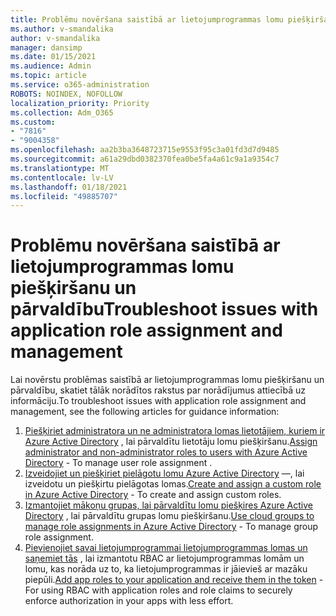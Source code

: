 ```yaml
---
title: Problēmu novēršana saistībā ar lietojumprogrammas lomu piešķiršanu un pārvaldību
ms.author: v-smandalika
author: v-smandalika
manager: dansimp
ms.date: 01/15/2021
ms.audience: Admin
ms.topic: article
ms.service: o365-administration
ROBOTS: NOINDEX, NOFOLLOW
localization_priority: Priority
ms.collection: Adm_O365
ms.custom:
- "7816"
- "9004358"
ms.openlocfilehash: aa2b3ba3648723715e9553f95c3a01fd3d7d9485
ms.sourcegitcommit: a61a29dbd0382370fea0be5fa4a61c9a1a9354c7
ms.translationtype: MT
ms.contentlocale: lv-LV
ms.lasthandoff: 01/18/2021
ms.locfileid: "49885707"
---
```

# <a name="troubleshoot-issues-with-application-role-assignment-and-management"></a><span data-ttu-id="fa6f0-102">Problēmu novēršana saistībā ar lietojumprogrammas lomu piešķiršanu un pārvaldību</span><span class="sxs-lookup"><span data-stu-id="fa6f0-102">Troubleshoot issues with application role assignment and management</span></span>

<span data-ttu-id="fa6f0-103">Lai novērstu problēmas saistībā ar lietojumprogrammas lomu piešķiršanu un pārvaldību, skatiet tālāk norādītos rakstus par norādījumus attiecībā uz informāciju.</span><span class="sxs-lookup"><span data-stu-id="fa6f0-103">To troubleshoot issues with application role assignment and management, see the following articles for guidance information:</span></span>

1. <span data-ttu-id="fa6f0-104">[Piešķiriet administratora un ne administratora lomas lietotājiem, kuriem ir Azure Active Directory](https://docs.microsoft.com/azure/active-directory/fundamentals/active-directory-users-assign-role-azure-portal) , lai pārvaldītu lietotāju lomu piešķiršanu.</span><span class="sxs-lookup"><span data-stu-id="fa6f0-104">[Assign administrator and non-administrator roles to users with Azure Active Directory](https://docs.microsoft.com/azure/active-directory/fundamentals/active-directory-users-assign-role-azure-portal) - To manage user role assignment .</span></span>
2. <span data-ttu-id="fa6f0-105">[Izveidojiet un piešķiriet pielāgotu lomu Azure Active Directory](https://docs.microsoft.com/azure/active-directory/roles/custom-create) —, lai izveidotu un piešķirtu pielāgotas lomas.</span><span class="sxs-lookup"><span data-stu-id="fa6f0-105">[Create and assign a custom role in Azure Active Directory](https://docs.microsoft.com/azure/active-directory/roles/custom-create) - To create and assign custom roles.</span></span>
3. <span data-ttu-id="fa6f0-106">[Izmantojiet mākoņu grupas, lai pārvaldītu lomu piešķires Azure Active Directory](https://docs.microsoft.com/azure/active-directory/roles/groups-concept) , lai pārvaldītu grupas lomu piešķiršanu.</span><span class="sxs-lookup"><span data-stu-id="fa6f0-106">[Use cloud groups to manage role assignments in Azure Active Directory](https://docs.microsoft.com/azure/active-directory/roles/groups-concept) - To manage group role assignment.</span></span>
4. <span data-ttu-id="fa6f0-107">[Pievienojiet savai lietojumprogrammai lietojumprogrammas lomas un saņemiet tās](https://docs.microsoft.com/azure/active-directory/develop/howto-add-app-roles-in-azure-ad-apps#app-roles-vs-groups) , lai izmantotu RBAC ar lietojumprogrammas lomām un lomu, kas norāda uz to, ka lietojumprogrammas ir jāievieš ar mazāku piepūli.</span><span class="sxs-lookup"><span data-stu-id="fa6f0-107">[Add app roles to your application and receive them in the token](https://docs.microsoft.com/azure/active-directory/develop/howto-add-app-roles-in-azure-ad-apps#app-roles-vs-groups) - For using RBAC with application roles and role claims to securely enforce authorization in your apps with less effort.</span></span>
